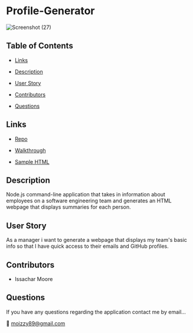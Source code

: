 # Profile-Generator

![Screenshot (27)](https://user-images.githubusercontent.com/93059565/164117330-1673db9a-444f-492e-a1d3-c4d4e56ef434.png)

## Table of Contents

* [Links](#links)

* [Description](#description)

* [User Story](#user-story)

* [Contributors](#contributors)

* [Questions](#questions)

## Links

* [Repo](https://github.com/IzorIzzy/Profile-Generator-)

* [Walkthrough](https://drive.google.com/file/d/1oBPQYV8s_Sst1Lmd7esxZUu0PuJnj--6/view)

* [Sample HTML](https://gist.github.com/IzorIzzy/163c8c6efb03effe229bbe6094b2b070)

## Description

Node.js command-line application that takes in information about employees on a software engineering team and generates an HTML webpage that displays summaries for each person.

## User Story

As a manager i want to generate a webpage that displays my team's basic info
so that I have quick access to their emails and GitHub profiles.

## Contributors

* Issachar Moore

## Questions

If you have any questions regarding the application contact me by email...

:e-mail: moizzy89@gmail.com
